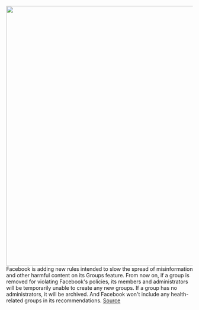<img src='https://cdn.vox-cdn.com/thumbor/TmQEYBlvudOO0LMN-Q75DBe3REE=/0x0:2040x1360/1200x800/filters:focal(857x517:1183x843)/cdn.vox-cdn.com/uploads/chorus_image/image/67425410/acastro_180806_1777_facebook_0001.0.jpg' width='700px' /><br/>
Facebook is adding new rules intended to slow the spread of misinformation and other harmful content on its Groups feature. From now on, if a group is removed for violating Facebook's policies, its members and administrators will be temporarily unable to create any new groups. If a group has no administrators, it will be archived. And Facebook won't include any health-related groups in its recommendations.
<a href='https://www.theverge.com/2020/9/17/21443742/facebook-health-groups-recommendations-new-admin-rules'> Source <a/>